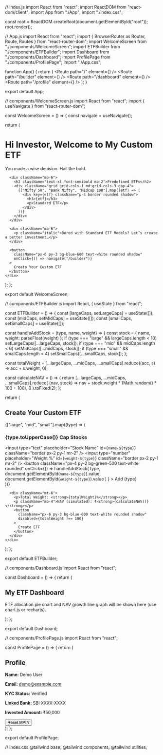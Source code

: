 // index.js
import React from "react";
import ReactDOM from "react-dom/client";
import App from "./App";
import "./index.css";

const root = ReactDOM.createRoot(document.getElementById("root"));
root.render(<App />);


// App.js
import React from "react";
import { BrowserRouter as Router, Route, Routes } from "react-router-dom";
import WelcomeScreen from "./components/WelcomeScreen";
import ETFBuilder from "./components/ETFBuilder";
import Dashboard from "./components/Dashboard";
import ProfilePage from "./components/ProfilePage";
import "./App.css";

function App() {
  return (
    <Router>
      <Routes>
        <Route path="/" element={<WelcomeScreen />} />
        <Route path="/builder" element={<ETFBuilder />} />
        <Route path="/dashboard" element={<Dashboard />} />
        <Route path="/profile" element={<ProfilePage />} />
      </Routes>
    </Router>
  );
}

export default App;


// components/WelcomeScreen.js
import React from "react";
import { useNavigate } from "react-router-dom";

const WelcomeScreen = () => {
  const navigate = useNavigate();

  return (
    <div className="p-8 text-center">
      <h1 className="text-3xl font-bold mb-4">Hi Investor, Welcome to My Custom ETF</h1>
      <p className="mb-6">You made a wise decision. Hail the bold.</p>

      <div className="mb-6">
        <h2 className="text-xl font-semibold mb-2">Predefined ETFs</h2>
        <div className="grid grid-cols-1 md:grid-cols-3 gap-4">
          {["Nifty 50", "Bank Nifty", "Midcap 100"].map((etf) => (
            <div key={etf} className="p-4 border rounded shadow">
              <h3>{etf}</h3>
              <p>Standard ETF</p>
            </div>
          ))}
        </div>
      </div>

      <div className="mb-6">
        <p className="italic">Bored with Standard ETF Models? Let’s create a better investment…</p>
      </div>

      <button
        className="px-6 py-3 bg-blue-600 text-white rounded shadow"
        onClick={() => navigate("/builder")}
      >
        Create Your Custom ETF
      </button>
    </div>
  );
};

export default WelcomeScreen;


// components/ETFBuilder.js
import React, { useState } from "react";

const ETFBuilder = () => {
  const [largeCaps, setLargeCaps] = useState([]);
  const [midCaps, setMidCaps] = useState([]);
  const [smallCaps, setSmallCaps] = useState([]);

  const handleAddStock = (type, name, weight) => {
    const stock = { name, weight: parseFloat(weight) };
    if (type === "large" && largeCaps.length < 10) setLargeCaps([...largeCaps, stock]);
    if (type === "mid" && midCaps.length < 6) setMidCaps([...midCaps, stock]);
    if (type === "small" && smallCaps.length < 4) setSmallCaps([...smallCaps, stock]);
  };

  const totalWeight =
    [...largeCaps, ...midCaps, ...smallCaps].reduce((acc, s) => acc + s.weight, 0);

  const calculateNAV = () => {
    return [...largeCaps, ...midCaps, ...smallCaps].reduce(
      (nav, stock) => nav + stock.weight * (Math.random() * 100 + 100),
      0
    ).toFixed(2);
  };

  return (
    <div className="p-6">
      <h2 className="text-2xl font-bold mb-4">Create Your Custom ETF</h2>
      {["large", "mid", "small"].map((type) => (
        <div key={type} className="mb-4">
          <h3 className="font-semibold mb-2">{type.toUpperCase()} Cap Stocks</h3>
          <input
            type="text"
            placeholder="Stock Name"
            id={`name-${type}`}
            className="border px-2 py-1 mr-2"
          />
          <input
            type="number"
            placeholder="Weight %"
            id={`weight-${type}`}
            className="border px-2 py-1 mr-2"
          />
          <button
            className="px-4 py-2 bg-green-500 text-white rounded"
            onClick={() =>
              handleAddStock(
                type,
                document.getElementById(`name-${type}`).value,
                document.getElementById(`weight-${type}`).value
              )
            }
          >
            Add {type}
          </button>
        </div>
      ))}

      <div className="mt-6">
        <p>Total Weight: <strong>{totalWeight}%</strong></p>
        <p className="mb-4">NAV (simulated): ₹<strong>{calculateNAV()}</strong></p>
        <button
          className="px-6 py-3 bg-blue-600 text-white rounded shadow"
          disabled={totalWeight !== 100}
        >
          Create ETF
        </button>
      </div>
    </div>
  );
};

export default ETFBuilder;


// components/Dashboard.js
import React from "react";

const Dashboard = () => {
  return (
    <div className="p-6">
      <h2 className="text-2xl font-bold mb-4">My ETF Dashboard</h2>
      <p>ETF allocation pie chart and NAV growth line graph will be shown here (use chart.js or recharts).</p>
    </div>
  );
};

export default Dashboard;


// components/ProfilePage.js
import React from "react";

const ProfilePage = () => {
  return (
    <div className="p-6">
      <h2 className="text-2xl font-bold mb-4">Profile</h2>
      <p><strong>Name:</strong> Demo User</p>
      <p><strong>Email:</strong> demo@example.com</p>
      <p><strong>KYC Status:</strong> Verified</p>
      <p><strong>Linked Bank:</strong> SBI XXXX-XXXX</p>
      <p><strong>Invested Amount:</strong> ₹50,000</p>
      <button className="mt-4 px-4 py-2 bg-red-600 text-white rounded">Reset MPIN</button>
    </div>
  );
};

export default ProfilePage;


// index.css
@tailwind base;
@tailwind components;
@tailwind utilities;
